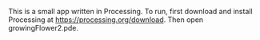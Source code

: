 This is a small app written in Processing. To run, first download and install Processing at https://processing.org/download. Then open growingFlower2.pde.
